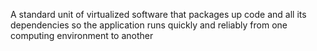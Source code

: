 A standard unit of virtualized software that packages up code and all its dependencies so the application runs quickly and reliably from one computing environment to another
